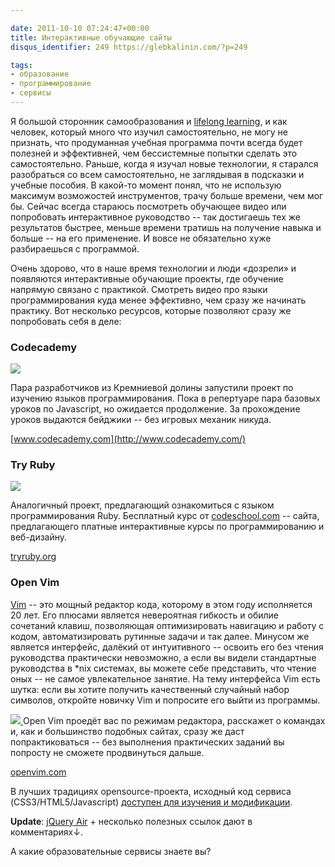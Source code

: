 ```yaml
---

date: 2011-10-10 07:24:47+00:00
title: Интерактивные обучающие сайты
disqus_identifier: 249 https://glebkalinin.com/?p=249

tags:
- образование
- программирование
- сервисы
---
```


Я большой сторонник самообразования и [lifelong learning](http://en.wikipedia.org/wiki/Lifelong_learning), и как человек, который много что изучил самостоятельно, не могу не признать, что продуманная учебная программа почти всегда будет полезней и эффективней, чем бессистемные попытки сделать это самостоятельно. Раньше, когда я изучал новые технологии, я старался разобраться со всем самостоятельно, не заглядывая в подсказки и учебные пособия. В какой-то момент понял, что не использую максимум возможостей инструментов, трачу больше времени, чем мог бы. Сейчас всегда стараюсь посмотреть обучающее видео или попробовать интерактивное руководство -- так достигаешь тех же результатов быстрее, меньше времени тратишь на получение навыка и больше -- на его применение. И вовсе не обязательно хуже разбираешься с программой.

Очень здорово, что в наше время технологии и люди «дозрели» и появляются интерактивные обучающие проекты, где обучение напрямую связано с практикой. Смотреть видео про языки программирования куда менее эффективно, чем сразу же начинать практику. Вот несколько ресурсов, которые позволяют сразу же попробовать себя в деле:

<!-- more -->



### Codecademy



[![](https://glebkalinin.com/featured/2011/10/codecademy-500x281.png)](http://www.codecademy.com/)

Пара разработчиков из Кремниевой долины запустили проект по изучению языков программирования. Пока в репертуаре пара базовых уроков по Javascript, но ожидается продолжение. За прохождение уроков выдаются бейджики -- без игровых механик никуда.

[www.codecademy.com](http://www.codecademy.com/)



### Try Ruby



[![](https://glebkalinin.com/featured/2011/10/tryruby-500x230.png)](http://tryruby.org/)

Аналогичный проект, предлагающий ознакомиться с языком программирования Ruby. Бесплатный курс от [codeschool.com](https://www.codeschool.com/) -- сайта, предлагающего платные интерактивные курсы по программированию и веб-дизайну.

[tryruby.org](http://tryruby.org/)



### Open Vim



[Vim](http://en.wikipedia.org/wiki/Vim_(text_editor)) -- это мощный редактор кода, которому в этом году исполняется 20 лет. Его плюсами является невероятная гибкость и обилие сочетаний клавиш, позволяющая оптимизировать навигацию и работу с кодом, автоматизировать рутинные задачи и так далее. Минусом же является интерфейс, далёкий от интуитивного -- освоить его без чтения руководства практически невозможно, а если вы видели стандартные руководства в *nix системах, вы можете себе представить, что чтение оных -- не самое увлекательное занятие. На тему интерфейса Vim есть шутка: если вы хотите получить качественный случайный набор символов, откройте новичку Vim и попросите его выйти из программы.

[![](https://glebkalinin.com/featured/2011/10/openvim-500x244.png)
](http://openvim.com/)
Open Vim проедёт вас по режимам редактора, расскажет о командах и, как и большинство подобных сайтах, сразу же даст попрактиковаться -- без выполнения практических заданий вы попросту не сможете 
продвинуться дальше.

[openvim.com](http://openvim.com/)



В лучших традициях opensource-проекта, исходный код сервиса (CSS3/HTML5/Javascript) [доступен для изучения и модификации](https://bitbucket.org/egaga/open-vim/wiki/Home).



**Update**: [jQuery Air](http://jqueryair.com/) + несколько полезных ссылок дают в комментариях↓.

А какие образовательные сервисы знаете вы?

